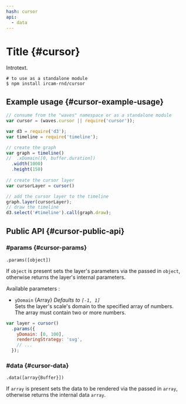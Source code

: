 ```yaml
---
hash: cursor
api:
  - data
---
```


# Title {#cursor}

Introtext.

~~~
# to use as a standalone module
$ npm install ircam-rnd/cursor
~~~

## Example usage {#cursor-example-usage}

~~~javascript
// consume from the "waves" namespace or as a standalone module
var cursor = (waves.cursor || require('cursor'));

var d3 = require('d3');
var timeline = require('timeline');

// create the graph
var graph = timeline()
//  .xDomain([0, buffer.duration])
  .width(1000)
  .height(150)
  
// create the cursor layer
var cursorLayer = cursor()

// add the cursor layer to the timeline
graph.layer(cursorLayer);
// draw the timeline
d3.select('#timeline').call(graph.draw);
~~~


## Public API {#cursor-public-api}


### #params {#cursor-params}

`.params([object])`

If `object` is present sets the layer's parameters via the passed in `object`, otherwise returns the layer's internal parameters.  

Available parameters :

* `yDomain` {Array} _Defaults to `[-1, 1]`_  
  Sets the layer's scale's domain to the specified array of numbers.  
  The array must contain two or more numbers.  

~~~javascript
var layer = cursor()
  .params({
    yDomain: [0, 100],
    renderingStrategy: 'svg',
    // ...
  });
~~~ 


### #data {#cursor-data}

`.data([array{Buffer}])`

If `array` is present sets the data to be rendered via the passed in `array`, otherwise returns the internal data `array`.
